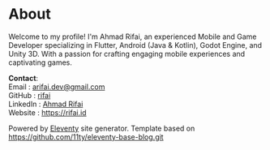 # About 

Welcome to my profile! I'm Ahmad Rifai, an experienced Mobile and Game Developer specializing in Flutter, Android (Java & Kotlin), Godot Engine, and Unity 3D. With a passion for crafting engaging mobile experiences and captivating games.  

**Contact**:  
Email	: <arifai.dev@gmail.com>  
GitHub   : [rifai](https://github.com/rifai/)  
LinkedIn : [Ahmad Rifai](https://www.linkedin.com/in/ahmad-rifai-66b05973/)  
Website : <https://rifai.id>  


Powered by [Eleventy](https://www.11ty.dev/) site generator. Template based on <https://github.com/11ty/eleventy-base-blog.git>
